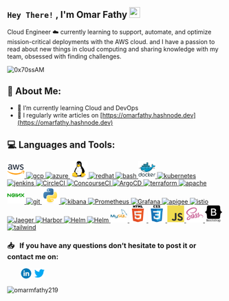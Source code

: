 ## `Hey There!` , I'm Omar Fathy <img src="https://github.com/TheDudeThatCode/TheDudeThatCode/blob/master/Assets/Hi.gif" width="25" height="25"></img>

<p>Cloud Engineer ☁️ currently learning to support, automate, and optimize mission-critical deployments with the AWS cloud. and I have a passion to read about new things in cloud computing and sharing knowledge with my team, obsessed with finding challenges.</p>
<p align="left"> <img src="https://komarev.com/ghpvc/?username=omarmfathy219&label=Profile%20views&color=0e75b6&style=flat" alt="0x70ssAM"/> </p>

## 💫 About Me:
- 🌱 I’m currently learning Cloud and DevOps
- 📝 I regularly write articles on [https://omarfathy.hashnode.dev](https://omarfathy.hashnode.dev)


## 💻 Languages and Tools:
<p align="left"> <a href="https://aws.amazon.com" target="_blank" rel="noreferrer"  title="AWS">
      <img
        src="https://raw.githubusercontent.com/devicons/devicon/master/icons/amazonwebservices/amazonwebservices-original-wordmark.svg"
        alt="AWS"
        width="40"
        height="40"
      />
    </a>
        <a href="https://cloud.google.com/" target="_blank" rel="noreferrer"  title="gcp">
      <img
        src="https://www.vectorlogo.zone/logos/google_cloud/google_cloud-icon.svg"
        alt="gcp"
        width="40"
        height="40"
      />
    </a>
        <a href="https://azure.microsoft.com/en-in/" target="_blank" rel="noreferrer"  title="azure">
      <img
        src="https://www.vectorlogo.zone/logos/microsoft_azure/microsoft_azure-icon.svg"
        alt="azure"
        width="40"
        height="40"
      />
    </a>
    <a href="https://www.linux.org" target="_blank" rel="noreferrer"  title="linux">
      <img
        src="https://raw.githubusercontent.com/devicons/devicon/master/icons/linux/linux-original.svg"
        alt="linux"
        width="40"
        height="40"
      />
    </a>
    <a href="https://www.redhat.com" target="_blank" rel="noreferrer"  title="RedHat">
      <img
        src="https://www.vectorlogo.zone/logos/redhat/redhat-icon.svg"
        alt="redhat"
        width="40"
        height="40"
      />
    </a>
    <a href="https://www.gnu.org/software/bash/" target="_blank" rel="noreferrer"  title="bash">
      <img
        src="https://www.vectorlogo.zone/logos/gnu_bash/gnu_bash-icon.svg"
        alt="bash"
        width="40"
        height="40"
      />
    </a>
    <a href="https://www.docker.com"
      target="_blank"
      rel="noreferrer"  title="docker"
    >
      <img
        src="https://raw.githubusercontent.com/devicons/devicon/master/icons/docker/docker-original-wordmark.svg"
        alt="docker"
        width="40"
        height="40"
      />
    </a>
    <a href="https://kubernetes.io" target="_blank" rel="noreferrer"  title="kubernetes">
      <img
        src="https://www.vectorlogo.zone/logos/kubernetes/kubernetes-icon.svg"
        alt="kubernetes"
        width="40"
        height="40"
      />
      <a href="https://www.jenkins.io" target="_blank" rel="noreferrer"  title="jenkins">
      <img
        src="https://www.vectorlogo.zone/logos/jenkins/jenkins-icon.svg"
        alt="jenkins"
        width="40"
        height="40"
      />
    </a>
        <a href="https://circleci.com" target="_blank" rel="noreferrer"  title="CircleCI">
      <img
        src="https://www.vectorlogo.zone/logos/circleci/circleci-icon.svg"
        alt="CircleCI"
        width="40"
        height="40"
      />
    </a>
        <a href="https://concourse-ci.org" target="_blank" rel="noreferrer"  title="ConcourseCI">
      <img
        src="https://www.vectorlogo.zone/logos/concourse-ci/concourse-ci-icon.svg"
        alt="ConcourseCI"
        width="40"
        height="40"
      />
    </a>
        <a href="https://argoproj.github.io" target="_blank" rel="noreferrer"  title="ArgoCD">
      <img
        src="https://www.vectorlogo.zone/logos/argoprojio/argoprojio-icon.svg"
        alt="ArgoCD"
        width="40"
        height="40"
      />
    </a>
        </a>
        <a href="https://www.terraform.io/" target="_blank" rel="noreferrer"  title="Terraform">
      <img
        src="https://www.vectorlogo.zone/logos/terraformio/terraformio-icon.svg"
        alt="terraform"
        width="40"
        height="40"
      />
    </a>
    <a href="https://httpd.apache.org/" target="_blank" rel="noreferrer"  title="Apache">
      <img
        src="https://www.vectorlogo.zone/logos/apache/apache-icon.svg"
        alt="apache"
        width="40"
        height="40"
      />
    </a>
    <a href="https://www.nginx.com" target="_blank" rel="noreferrer"  title="Nginx">
      <img
        src="https://raw.githubusercontent.com/devicons/devicon/master/icons/nginx/nginx-original.svg"
        alt="nginx"
        width="40"
        height="40"
      />
    </a>
    <a href="https://git-scm.com" target="_blank" rel="noreferrer"  title="git">
      <img
        src="https://www.vectorlogo.zone/logos/git-scm/git-scm-icon.svg"
        alt="git"
        width="40"
        height="40"
      />
    </a>
      <a href="https://www.python.org" target="_blank" rel="noreferrer"  title="python">
      <img
        src="https://raw.githubusercontent.com/devicons/devicon/master/icons/python/python-original.svg"
        alt="python"
        width="40"
        height="40"
      />
    </a>
      <a href="https://www.elastic.co/kibana" target="_blank" rel="noreferrer"  title="kibana">
      <img
        src="https://www.vectorlogo.zone/logos/elasticco_kibana/elasticco_kibana-icon.svg"
        alt="kibana"
        width="40"
        height="40"
      />
    </a>
    </a>
      <a href="https://prometheus.io/" target="_blank" rel="noreferrer"  title="Prometheus">
      <img
        src="https://www.vectorlogo.zone/logos/prometheusio/prometheusio-icon.svg"
        alt="Prometheus"
        width="40"
        height="40"
      />
    </a>
    </a>
      <a href="https://grafana.com" target="_blank" rel="noreferrer"  title="Grafana">
      <img
        src="https://www.vectorlogo.zone/logos/grafana/grafana-icon.svg"
        alt="Grafana"
        width="40"
        height="40"
      />
    </a>
      <a href="https://cloud.google.com/apigee" target="_blank" rel="noreferrer"  title="apigee">
      <img
        src="https://www.vectorlogo.zone/logos/apigee/apigee-ar21.svg"
        alt="apigee"
        width="40"
        height="40"
      />
    </a>
        <a href="https://istio.io/" target="_blank" rel="noreferrer"  title="istio">
      <img
        src="https://www.vectorlogo.zone/logos/istioio/istioio-icon.svg"
        alt="istio"
        width="40"
        height="40"
      />
    </a>
    </a>
        <a href="https://www.jaegertracing.io" target="_blank" rel="noreferrer"  title="Jaeger">
      <img
        src="https://www.vectorlogo.zone/logos/jaegertracingio/jaegertracingio-icon.svg"
        alt="Jaeger"
        width="40"
        height="40"
      />
    </a>
    </a>
        <a href="https://goharbor.io" target="_blank" rel="noreferrer"  title="Harbor">
      <img
        src="https://www.vectorlogo.zone/logos/goharborio/goharborio-icon.svg"
        alt="Harbor"
        width="40"
        height="40"
      />
    </a>
        </a>
        <a href="https://helm.sh" target="_blank" rel="noreferrer"  title="Helm">
      <img
        src="https://www.vectorlogo.zone/logos/helmsh/helmsh-icon.svg"
        alt="Helm"
        width="40"
        height="40"
      />
    </a>
        <a href="https://redis.io" target="_blank" rel="noreferrer"  title="Redis">
      <img
        src="https://www.vectorlogo.zone/logos/redis/redis-icon.svg"
        alt="Helm"
        width="40"
        height="40"
      />
    </a>
    <a href="https://www.mysql.com/" target="_blank" rel="noreferrer"  title="mysql">
      <img
        src="https://raw.githubusercontent.com/devicons/devicon/master/icons/mysql/mysql-original-wordmark.svg"
        alt="mysql"
        width="40"
        height="40"
      />
    </a>
   <a href="https://www.w3.org/html/" target="_blank" rel="noreferrer"  title="HTML5">
      <img
        src="https://raw.githubusercontent.com/devicons/devicon/master/icons/html5/html5-original-wordmark.svg"
        alt="html"
        width="40"
        height="40"
      />
    </a>
    <a href="https://www.w3.org/Style/CSS" target="_blank" rel="noreferrer"  title="css">
      <img
        src="https://raw.githubusercontent.com/devicons/devicon/master/icons/css3/css3-original-wordmark.svg"
        alt="css"
        width="40"
        height="40"
      />
    </a>
    <a href="hhttps://www.javascript.com/" target="_blank" rel="noreferrer"  title="JavaScript">
      <img
        src="https://raw.githubusercontent.com/devicons/devicon/master/icons/javascript/javascript-original.svg"
        alt="javascript"
        width="40"
        height="40"
      />
    </a>
   <a href="https://sass-lang.com" target="_blank" rel="noreferrer"  title="sass">
      <img
        src="https://raw.githubusercontent.com/devicons/devicon/master/icons/sass/sass-original.svg"
        alt="sass"
        width="40"
        height="40"
      />
    </a>
    <a href="https://getbootstrap.com" target="_blank" rel="noreferrer"  title="bootstrap">
      <img
        src="https://raw.githubusercontent.com/devicons/devicon/master/icons/bootstrap/bootstrap-plain-wordmark.svg"
        alt="bootstrap"
        width="40"
        height="40"
      />
    </a> 
    <a href="https://tailwindcss.com/" target="_blank" rel="noreferrer"  title="tailwind">
      <img
        src="https://www.vectorlogo.zone/logos/tailwindcss/tailwindcss-icon.svg" 
        alt="tailwind"
        width="40"
        height="40"
      />
    </a>
    </p>

### 📥 &nbsp; If you have any questions don’t hesitate to post it or contact me on:
&nbsp;&nbsp;&nbsp;&nbsp;&nbsp;&nbsp;&nbsp;&nbsp;[![LinkedIn](https://github.com/omarmfathy219/omarmfathy219/blob/master/linkedin.png)](https://www.linkedin.com/in/omarmfathy219)&nbsp; [![Twitter](https://github.com/omarmfathy219/omarmfathy219/blob/master/twitter.png)](https://twitter.com/omarmfathy219)&nbsp;&nbsp;
</p>
<p><img align="center" src="https://github-readme-stats.vercel.app/api/top-langs?username=omarmfathy219&show_icons=true&locale=en&layout=compact" alt="omarmfathy219" />
